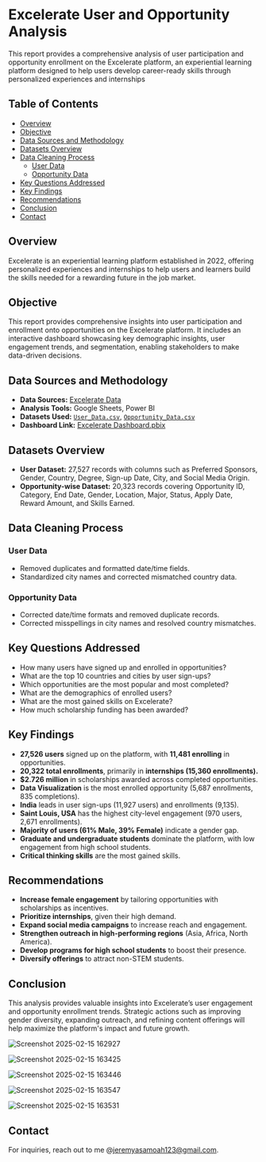 # Excelerate User and Opportunity Analysis
This report provides a comprehensive analysis of user participation and opportunity enrollment on the Excelerate platform, an experiential learning platform designed to help users develop career-ready skills through personalized experiences and internships

## Table of Contents
- [Overview](#overview)
- [Objective](#objective)
- [Data Sources and Methodology](#data-sources-and-methodology)
- [Datasets Overview](#datasets-overview)
- [Data Cleaning Process](#data-cleaning-process)
  - [User Data](#user-data)
  - [Opportunity Data](#opportunity-data)
- [Key Questions Addressed](#key-questions-addressed)
- [Key Findings](#key-findings)
- [Recommendations](#recommendations)
- [Conclusion](#conclusion)
- [Contact](#contact)

## Overview
Excelerate is an experiential learning platform established in 2022, offering personalized experiences and internships to help users and learners build the skills needed for a rewarding future in the job market.

## Objective
This report provides comprehensive insights into user participation and enrollment onto opportunities on the Excelerate platform. It includes an interactive dashboard showcasing key demographic insights, user engagement trends, and segmentation, enabling stakeholders to make data-driven decisions.

## Data Sources and Methodology
- **Data Sources:** [Excelerate Data](https://engage.4excelerate.org/mod/assign/view.php?id=20052)
- **Analysis Tools:** Google Sheets, Power BI
- **Datasets Used:** [`User_Data.csv`](#), [`Opportunity_Data.csv`](#)
- **Dashboard Link:** [Excelerate Dashboard.pbix](#)

## Datasets Overview
- **User Dataset:** 27,527 records with columns such as Preferred Sponsors, Gender, Country, Degree, Sign-up Date, City, and Social Media Origin.
- **Opportunity-wise Dataset:** 20,323 records covering Opportunity ID, Category, End Date, Gender, Location, Major, Status, Apply Date, Reward Amount, and Skills Earned.

## Data Cleaning Process
### User Data
- Removed duplicates and formatted date/time fields.
- Standardized city names and corrected mismatched country data.

### Opportunity Data
- Corrected date/time formats and removed duplicate records.
- Corrected misspellings in city names and resolved country mismatches.

## Key Questions Addressed
- How many users have signed up and enrolled in opportunities?
- What are the top 10 countries and cities by user sign-ups?
- Which opportunities are the most popular and most completed?
- What are the demographics of enrolled users?
- What are the most gained skills on Excelerate?
- How much scholarship funding has been awarded?

## Key Findings
- **27,526 users** signed up on the platform, with **11,481 enrolling** in opportunities.
- **20,322 total enrollments**, primarily in **internships (15,360 enrollments).**
- **$2.726 million** in scholarships awarded across completed opportunities.
- **Data Visualization** is the most enrolled opportunity (5,687 enrollments, 835 completions).
- **India** leads in user sign-ups (11,927 users) and enrollments (9,135).
- **Saint Louis, USA** has the highest city-level engagement (970 users, 2,671 enrollments).
- **Majority of users (61% Male, 39% Female)** indicate a gender gap.
- **Graduate and undergraduate students** dominate the platform, with low engagement from high school students.
- **Critical thinking skills** are the most gained skills.

## Recommendations
- **Increase female engagement** by tailoring opportunities with scholarships as incentives.
- **Prioritize internships**, given their high demand.
- **Expand social media campaigns** to increase reach and engagement.
- **Strengthen outreach in high-performing regions** (Asia, Africa, North America).
- **Develop programs for high school students** to boost their presence.
- **Diversify offerings** to attract non-STEM students.

## Conclusion
This analysis provides valuable insights into Excelerate’s user engagement and opportunity enrollment trends. Strategic actions such as improving gender diversity, expanding outreach, and refining content offerings will help maximize the platform's impact and future growth.

![Screenshot 2025-02-15 162927](https://github.com/user-attachments/assets/6c839106-8fb5-41b2-ad8b-7ddb39e3146c)

![Screenshot 2025-02-15 163425](https://github.com/user-attachments/assets/3cbbe0fe-9534-45c2-8c9c-10f53bf21c2f) 

![Screenshot 2025-02-15 163446](https://github.com/user-attachments/assets/4ab22404-b894-4b4c-a8a4-a9d09c30961a)

![Screenshot 2025-02-15 163547](https://github.com/user-attachments/assets/831e07ef-4230-4bc3-938f-1fec5ad76904)

![Screenshot 2025-02-15 163531](https://github.com/user-attachments/assets/0340e969-7d33-487e-9215-e42d51ed6614)

## Contact
For inquiries, reach out to me @jeremyasamoah123@gmail.com. 

